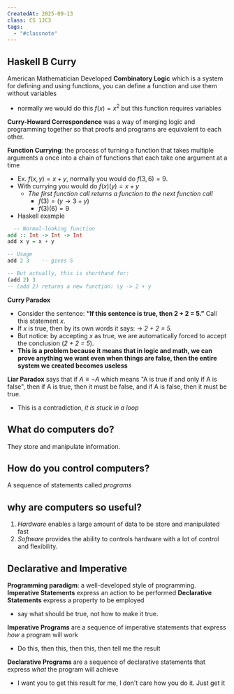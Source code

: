 ```yaml
---
CreatedAt: 2025-09-13
class: CS 1JC3
tags:
  - "#classnote"
---
```

## Haskell B Curry
American Mathematician
Developed **Combinatory Logic** which is a system for defining and using functions, you can define a function and use them without variables
- normally we would do this $f(x) = x^2$ but this function requires variables

**Curry-Howard Correspondence** was a way of merging logic and programming together so that proofs and programs are equivalent to each other.

**Function Currying**: the process of turning a function that takes multiple arguments a once into a chain of functions that each take one argument at a time
- Ex. $f(x, y) = x + y$, normally you would do $f(3, 6) = 9$. 
- With currying you would do $f(x)(y) = x + y$
	- *The first function call returns a function to the next function call*
		- $f(3) = (y \to 3 + y)$
		- $f(3)(6) = 9$
- Haskell example
```haskell
  -- Normal-looking function
add :: Int -> Int -> Int
add x y = x + y

-- Usage
add 2 3    -- gives 5

-- But actually, this is shorthand for:
(add 2) 3
-- (add 2) returns a new function: \y -> 2 + y
  ```

**Curry Paradox**
- Consider the sentence:
    **“If this sentence is true, then 2 + 2 = 5.”**
    Call this statement $x$.
- If $x$ is true, then by its own words it says:
    → _2 + 2 = 5._
- But notice: by accepting $x$ as true, we are automatically forced to accept the conclusion (_2 + 2 = 5_).
- **This is a problem because it means that in logic and math, we can prove anything we want even when things are false, then the entire system we created becomes useless**

**Liar Paradox** says that if $A\equiv \neg A$ which means "A is true if and only if A is false", then if A is true, then it must be false, and if A is false, then it must be true. 
- This is a contradiction, *it is stuck in a loop*

## What do computers do?
They store and manipulate information. 

## How do you control computers?
A sequence of statements called *programs*

## why are computers so useful?
1. *Hardware* enables a large amount of data to be store and manipulated fast
2. *Software* provides the ability to controls hardware with a lot of control and flexibility. 

## Declarative and Imperative
**Programming paradigm**: a well-developed style of programming. 
**Imperative Statements** express an action to be performed
**Declarative Statements** express a property to be employed
- say what should be true, not how to make it true.

**Imperative Programs** are a sequence of imperative statements that express *how* a program will work
- Do this, then this, then this, then tell me the result
  
**Declarative Programs** are a sequence of declarative statements that express *what* the program will achieve
- I want you to get this result for me, I don't care how you do it. Just get it 

